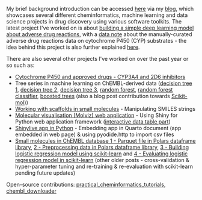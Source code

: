 My brief background introduction can be accessed [here](https://jhylin.github.io/Data_in_life_blog/about.html) via my [blog](https://jhylin.github.io/Data_in_life_blog/), which showcases several different cheminformatics, machine learning and data science projects in drug discovery using various software toolkits. The latest project I've worked on is about [building a simple deep learning model about adverse drug reactions](https://jhylin.github.io/Data_in_life_blog/posts/22_Simple_dnn_adrs/2_ADR_regressor.html), with a [data note](https://jhylin.github.io/Data_in_life_blog/posts/22_Simple_dnn_adrs/1_ADR_data.html) about the manually-curated adverse drug reactions data on cytochrome P450 (CYP) substrates - the idea behind this project is also further explained [here]((https://jhylin.github.io/Data_in_life_blog/posts/22_Simple_dnn_adrs/0_Ideas.html)).

There are also several other projects I've worked on over the past year or so such as:

* [Cytochrome P450 and approved drugs - CYP3A4 and 2D6 inhibitors](https://jhylin.github.io/Data_in_life_blog/posts/20_Cyp3a4_2d6_inh/1_CYP450_drugs.html)
* Tree series in machine learning on ChEMBL-derived data ([decision tree 1](https://jhylin.github.io/Data_in_life_blog/posts/16_ML2-1_Decision_tree/1_data_col_prep.html), [decision tree 2](https://jhylin.github.io/Data_in_life_blog/posts/16_ML2-1_Decision_tree/2_data_prep_tran.html), [decision tree 3](https://jhylin.github.io/Data_in_life_blog/posts/16_ML2-1_Decision_tree/3_model_build.html), [random forest](https://jhylin.github.io/Data_in_life_blog/posts/17_ML2-2_Random_forest/1_random_forest.html), [random forest classifier](https://jhylin.github.io/Data_in_life_blog/posts/17_ML2-2_Random_forest/2_random_forest_classifier.html), [boosted trees](https://jhylin.github.io/Data_in_life_blog/posts/19_ML2-3_Boosted_trees/1_adaboost_xgb.html) (also a blog post contribution towards [Scikit-mol](https://github.com/EBjerrum/scikit-mol)))
* [Working with scaffolds in small molecules](https://jhylin.github.io/Data_in_life_blog/posts/14_Scaffolds_in_small_molecules/chembl_anti-inf_data_prep_current.html) - Manipulating SMILES strings
* [Molecular visualisation (Molviz) web application](https://jhylin.github.io/Data_in_life_blog/posts/15_Molviz/Molviz.html) - Using Shiny for Python web application framework ([interactive data table part](https://jhylin.github.io/Data_in_life_blog/posts/15_Molviz/itables.html))
* [Shinylive app in Python](https://jhylin.github.io/Data_in_life_blog/posts/13_Shiny_app_python/ShinyAppPy_PC_Cov19_app_embed_pyodide_http.html) - Embedding app in Quarto document (app embedded in web page) & using pyodide.http to import csv files
* [Small molecules in ChEMBL database 1 - Parquet file in Polars dataframe library](https://jhylin.github.io/Data_in_life_blog/posts/21_ML1-1_Small_mols_in_chembl_update/ML1-1-1_chembl_cpds_parquet_new.html), [2 - Preprocessing data in Polars dataframe library](https://jhylin.github.io/Data_in_life_blog/posts/21_ML1-1_Small_mols_in_chembl_update/ML1-1-2_chembl_cpds_prep.html), [3 - Building logistic regression model using scikit-learn](https://jhylin.github.io/Data_in_life_blog/posts/21_ML1-1_Small_mols_in_chembl_update/ML1-1-3_chembl_cpds_ml_model.html) and [4 - Evaluating logistic regression model in scikit-learn](https://jhylin.github.io/Data_in_life_blog/posts/21_ML1-1_Small_mols_in_chembl_update/ML1-1-4_chembl_cpds_evaluate.html) (other older posts - cross-validation & hyper-parameter tuning and re-training & re-evaluation with scikit-learn pending future updates)

Open-source contributions:
[practical_cheminformatics_tutorials](https://github.com/PatWalters/practical_cheminformatics_tutorials/issues/12), [chembl_downloader](https://github.com/cthoyt/chembl-downloader/pull/13)
